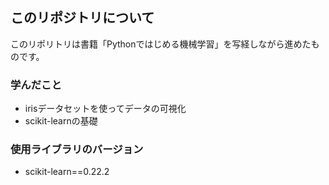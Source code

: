 ## このリポジトリについて
このリポリトリは書籍「Pythonではじめる機械学習」を写経しながら進めたものです。

### 学んだこと
- irisデータセットを使ってデータの可視化
- scikit-learnの基礎

### 使用ライブラリのバージョン
- scikit-learn==0.22.2

